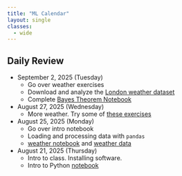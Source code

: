 ```yaml
---
title: "ML Calendar"
layout: single
classes:
  - wide
---
```


## Daily Review

- September 2, 2025 (Tuesday)
    - Go over weather exercises
    - Download and analyze the [London weather dataset](./data/london_weather.csv)
    - Complete [Bayes Theorem Notebook](./notebooks/Bayes_Theorem_Student.ipynb)
- August 27, 2025 (Wednesday)
    - More weather. Try some of [these exercises](./weather_exercises.md)
- August 25, 2025 (Monday)
    - Go over intro notebook
    - Loading and processing data with `pandas`
    - [weather notebook](notebooks/weather.ipynb) and [weather data](notebooks/weather-daylight.csv)
- August 21, 2025 (Thursday)
    - Intro to class. Installing software.
    - Intro to Python [notebook](notebooks/Quick-Intro-To-Python.ipynb)
